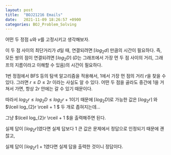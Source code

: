 ```yaml
---
layout: post
title:  "BOJ21216 Emails"
date:   2021-11-09 18:26:57 +0900
categories: BOJ_Problem_Solving
---
```


어떤 두 정점 $u$와 $v$를 고정시키고 생각해보자.

이 두 점 사이의 최단거리가 $d$일 때, 연결되려면 $\lceil log_{2}d \rceil$ 만큼의 시간이 필요하다.
즉, 모든 쌍의 점이 연결되려면 $\lceil log_{2}D \rceil$ ($D$는 그래프에서 가장 먼 두 점 사이의 거리, 그래프의 지름이라고 이해할 수 있음)의 시간이 필요하다.

$1$번 정점에서 BFS 등의 탐색 알고리즘을 적용해서, $1$에서 가장 먼 점의 거리 $r$을 찾을 수 있다.
그러면 $r \leq D \leq 2r$ 이라는 사실도 알 수 있다. 어떤 두 점을 골라도 중간에 $1$을 거쳐서 가면, 항상 $2r$ 안에는 갈 수 있기 때문이다.

따라서 $log_{2}r \leq log_{2}D \leq log_{2}r + 1$이기 때문에 $\lceil log_{2}D \rceil$로 가능한 값은 $\lceil log_{2}r \rceil$ 와 $\lceil log_{2}r \rceil + 1 $ 두 개로 좁혀지는데...


그냥 $\lceil log_{2}r \rceil + 1 $을 출력해주면 된다.

실제 답이 $\lceil log_{2}r \rceil$였다면 실제 답보다 1 큰 값은 문제에서 정답으로 인정되기 때문에 괜찮고, 

실제 답이 $\lceil log_{2}r \rceil + 1$였다면 실제 답을 출력한 것이니 정답이다.